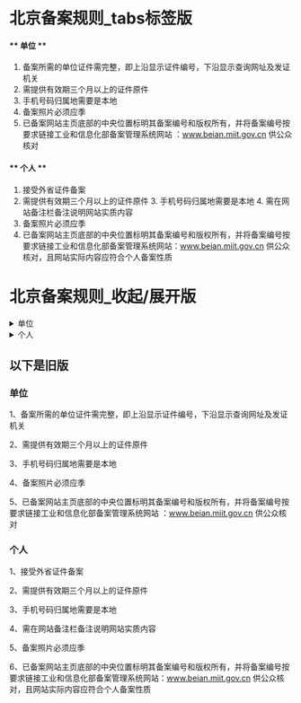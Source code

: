 # 北京备案规则_tabs标签版

<!-- tabs:start -->

#### ** 单位 **

1. 备案所需的单位证件需完整，即上沿显示证件编号，下沿显示查询网址及发证机关 
2. 需提供有效期三个月以上的证件原件
3. 手机号码归属地需要是本地                                                                                                       
4. 备案照片必须应季
5. 已备案网站主页底部的中央位置标明其备案编号和版权所有，并将备案编号按要求链接工业和信息化部备案管理系统网站 ：www.beian.miit.gov.cn 供公众核对

#### ** 个人 **

1. 接受外省证件备案                                                                                          
2. 需提供有效期三个月以上的证件原件                                                                                                 3. 手机号码归属地需要是本地                                                                                                       4. 需在网站备注栏备注说明网站实质内容                                                                                     
5. 备案照片必须应季                                                                                              
6. 已备案网站主页底部的中央位置标明其备案编号和版权所有，并将备案编号按要求链接工业和信息化部备案管理系统网站：www.beian.miit.gov.cn 供公众核对，且网站实际内容应符合个人备案性质  

  <!-- tabs:end -->


# 北京备案规则_收起/展开版
<details>
  <summary> 单位 </summary>

1. 备案所需的单位证件需完整，即上沿显示证件编号，下沿显示查询网址及发证机关 

2. 需提供有效期三个月以上的证件原件

3. 手机号码归属地需要是本地                                                                                                       

4. 备案照片必须应季

5. 已备案网站主页底部的中央位置标明其备案编号和版权所有，并将备案编号按要求链接工业和信息化部备案管理系统网站 ：www.beian.miit.gov.cn 供公众核对

</details>

<details>
  <summary> 个人 </summary>

1. 接受外省证件备案  
  
2. 需提供有效期三个月以上的证件原件  

3. 手机号码归属地需要是本地                                                                                                       

4. 需在网站备注栏备注说明网站实质内容                                                                                     

5. 备案照片必须应季                                                                                              

6. 已备案网站主页底部的中央位置标明其备案编号和版权所有，并将备案编号按要求链接工业和信息化部备案管理系统网站：www.beian.miit.gov.cn 供公众核对，且
网站实际内容应符合个人备案性质  

</details>




以下是旧版
--- 






### 单位

1、备案所需的单位证件需完整，即上沿显示证件编号，下沿显示查询网址及发证机关 

2、需提供有效期三个月以上的证件原件

3、手机号码归属地需要是本地                                                                                                                 

4、备案照片必须应季

5、已备案网站主页底部的中央位置标明其备案编号和版权所有，并将备案编号按要求链接工业和信息化部备案管理系统网站 ：www.beian.miit.gov.cn 供公众核对

### 个人

1、接受外省证件备案                                                                                          

2、需提供有效期三个月以上的证件原件                                                                                                         

3、手机号码归属地需要是本地                                                                                                           

4、需在网站备注栏备注说明网站实质内容                                                                                     

5、备案照片必须应季                                                                                              

6、已备案网站主页底部的中央位置标明其备案编号和版权所有，并将备案编号按要求链接工业和信息化部备案管理系统网站：www.beian.miit.gov.cn 供公众核对，且网站实际内容应符合个人备案性质  
